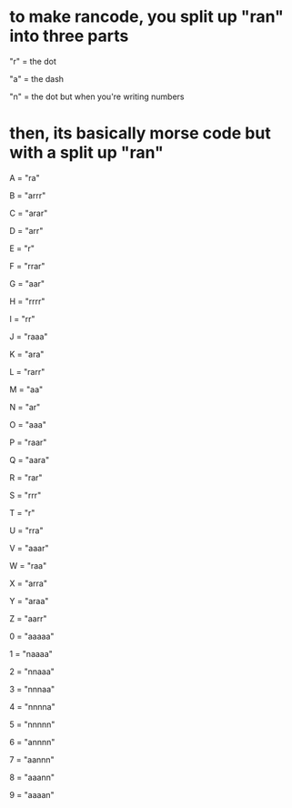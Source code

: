 # to make rancode, you split up "ran" into three parts

  

"r" = the dot

"a" = the dash

"n" = the dot but when you're writing numbers

  

# then, its basically morse code but with a split up "ran"

  

A = "ra"

B = "arrr"

C = "arar"

D = "arr"

E = "r"

F = "rrar"

G = "aar"

H = "rrrr"

I = "rr"

J = "raaa"

K = "ara"

L = "rarr"

M = "aa"

N = "ar"

O = "aaa"

P = "raar"

Q = "aara"

R = "rar"

S = "rrr"

T = "r"

U = "rra"

V = "aaar"

W = "raa"

X = "arra"

Y = "araa"

Z = "aarr"

  

0 = "aaaaa"

1 = "naaaa"

2 = "nnaaa"

3 = "nnnaa"

4 = "nnnna"

5 = "nnnnn"

6 = "annnn"

7 = "aannn"

8 = "aaann"

9 = "aaaan"
